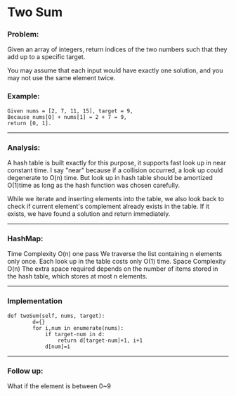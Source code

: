 # Two Sum
### Problem:
Given an array of integers, return indices of the two numbers such that they add up to a specific target.

You may assume that each input would have exactly one solution, and you may not use the same element twice.

### Example:

```
Given nums = [2, 7, 11, 15], target = 9,
Because nums[0] + nums[1] = 2 + 7 = 9,
return [0, 1].
````
***

### Analysis:
A hash table is built exactly for this purpose, it supports fast look up in near constant time. I say "near" because if a collision occurred, a look up could degenerate to O(n) time. But look up in hash table should be amortized O(1)time as long as the hash function was chosen carefully.

While we iterate and inserting elements into the table, we also look back to check if current element's complement already exists in the table. If it exists, we have found a solution and return immediately.

***

### HashMap:
Time Complexity
O(n) one pass We traverse the list containing n elements only once. Each look up in the table costs only O(1) time.
Space Complexity
O(n) The extra space required depends on the number of items stored in the hash table, which stores at most n elements.

***
### Implementation
```
def twoSum(self, nums, target):
        d={}
        for i,num in enumerate(nums):
            if target-num in d:
                return d[target-num]+1, i+1
            d[num]=i
```

***
### Follow up:
What if the element is between 0~9




